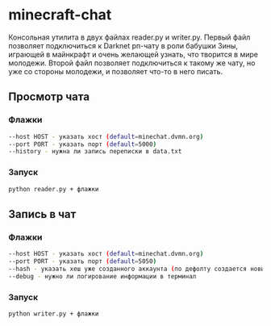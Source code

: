 # minecraft-chat

Консольная утилита в двух файлах reader.py и writer.py. Первый файл позволяет подключиться к Darknet рп-чату в роли бабушки Зины, играющей в майнкрафт и очень желающей узнать, что творится в мире молодежи. Второй файл позволяет подключиться к такому же чату, но уже со стороны молодежи, и позволяет что-то в него писать.

## Просмотр чата

### Флажки

```sh
--host HOST - указать хост (default=minechat.dvmn.org)
--port PORT - указать порт (default=5000)
--history - нужна ли запись переписки в data.txt
```

### Запуск
```sh
python reader.py + флажки
```

## Запись в чат

### Флажки

```sh
--host HOST - указать хост (default=minechat.dvmn.org)
--port PORT - указать порт (default=5050)
--hash - указать хеш уже созданного аккаунта (по дефолту создается новый аккаунт)
--debug - нужно ли логирование информации в терминал
```

### Запуск
```sh
python writer.py + флажки
```
